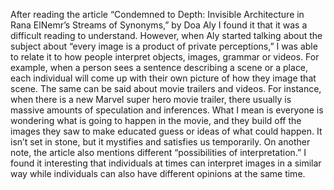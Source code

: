 After reading the article “Condemned to Depth: Invisible Architecture in Rana ElNemr’s Streams of Synonyms,” by Doa Aly I found it that it was a difficult reading to understand. However, when Aly started talking about the subject about “every image is a product of private perceptions,” I was able to relate it to how people interpret objects, images, grammar or videos. For example, when a person sees a sentence describing a scene or a place, each individual will come up with their own picture of how they image that scene. The same can be said about movie trailers and videos. For instance, when there is a new Marvel super hero movie trailer, there usually is massive amounts of speculation and inferences. What I mean is everyone is wondering what is going to happen in the movie, and they build off the images they saw to make educated guess or ideas of what could happen. It isn’t set in stone, but it mystifies and satisfies us temporarily. 
	On another note, the article also mentions different “possibilities of interpretation.” I found it interesting that individuals at times can interpret images in a similar way while individuals can also have different opinions at the same time.  
